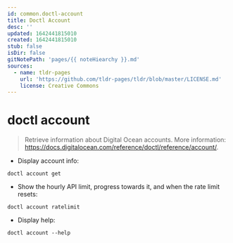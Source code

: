 ```yaml
---
id: common.doctl-account
title: Doctl Account
desc: ''
updated: 1642441815010
created: 1642441815010
stub: false
isDir: false
gitNotePath: 'pages/{{ noteHiearchy }}.md'
sources:
  - name: tldr-pages
    url: 'https://github.com/tldr-pages/tldr/blob/master/LICENSE.md'
    license: Creative Commons
---
```

# doctl account

> Retrieve information about Digital Ocean accounts.
> More information: <https://docs.digitalocean.com/reference/doctl/reference/account/>.

- Display account info:

`doctl account get`

- Show the hourly API limit, progress towards it, and when the rate limit resets:

`doctl account ratelimit`

- Display help:

`doctl account --help`

